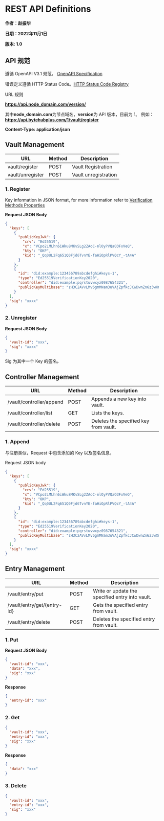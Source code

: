 # REST API Definitions

**作者：赵振华**

**日期：2022年11月1日**

**版本: 1.0**

## API 规范

遵循 OpenAPI V3.1 规范。
[OpenAPI Specification](https://spec.openapis.org/oas/v3.1.0)

错误定义遵循 HTTP Status Code。[HTTP Status Code Registry](https://www.iana.org/assignments/http-status-codes/http-status-codes.xhtml)

URL 规则

**https://api.node_domain.com/version/**

其中**node_domain.com**为节点域名，**version**为 API 版本，目前为 1。
例如：**https://api.bytehubplus.com/1/vault/register**

**Content-Type: application/json**

## Vault Management

| URL              | Method | Description          |
| ---------------- | ------ | -------------------- |
| vault/register   | POST   | Vault Registration   |
| vault/unregister | POST   | Vault unregistration |

### 1. Register

Key information in JSON format, for more information refer to [Verification Methods Properties](https://www.w3.org/TR/did-core/#verification-method-properties)

**Request JSON Body**

```json
{
  "keys": [
    {
      "publicKeyJwk": {
        "crv": "Ed25519",
        "x": "VCpo2LMLhn6iWku8MKvSLg2ZAoC-nlOyPVQaO3FxVeQ",
        "kty": "OKP",
        "kid": "_Qq0UL2Fq651Q0Fjd6TvnYE-faHiOpRlPVQcY_-tA4A"
      }
    },
    {
      "id": "did:example:123456789abcdefghi#keys-1",
      "type": "Ed25519VerificationKey2020",
      "controller": "did:example:pqrstuvwxyz0987654321",
      "publicKeyMultibase": "zH3C2AVvLMv6gmMNam3uVAjZpfkcJCwDwnZn6z3wXmqPV"
    }
  ],
  "sig": "xxxx"
}
```

### 2. Unregister

**Request JSON Body**

```json
{
  "vault-id": "xxx",
  "sig": "xxxx"
}
```

Sig 为其中一个 Key 的签名。

## Controller Management

| URL                      | Method | Description                           |
| ------------------------ | ------ | ------------------------------------- |
| /vault/controller/append | POST   | Appends a new key into vault.         |
| /vault/controller/list   | GET    | Lists the keys.                       |
| /vault/controller/delete | POST   | Deletes the specified key from vault. |

### 1. Append

与注册类似，Request 中包含添加的 Key 以及签名信息。

Request JSON body

```json
{
  "keys": [
    {
      "publicKeyJwk": {
        "crv": "Ed25519",
        "x": "VCpo2LMLhn6iWku8MKvSLg2ZAoC-nlOyPVQaO3FxVeQ",
        "kty": "OKP",
        "kid": "_Qq0UL2Fq651Q0Fjd6TvnYE-faHiOpRlPVQcY_-tA4A"
      }
    },
    {
      "id": "did:example:123456789abcdefghi#keys-1",
      "type": "Ed25519VerificationKey2020",
      "controller": "did:example:pqrstuvwxyz0987654321",
      "publicKeyMultibase": "zH3C2AVvLMv6gmMNam3uVAjZpfkcJCwDwnZn6z3wXmqPV"
    }
  ],
  "sig": "xxxx"
}
```

## Entry Management

| URL                         | Method | Description                                     |
| --------------------------- | ------ | ----------------------------------------------- |
| /vault/entry/put            | POST   | Write or update the specified entry into vault. |
| /vault/entry/get/{entry-id} | GET    | Gets the specified entry from vault.            |
| /vault/entry/delete         | POST   | Deletes the specified entry from vault.         |

### 1. Put

**Request JSON Body**

```json
{
  "vault-id": "xxx",
  "data": "xxx",
  "sig": "xxx"
}
```

**Response**

```json
{
  "entry-id": "xxx"
}
```

### 2. Get

```json
{
  "vault-id": "xxx",
  "entry-id": "xxx",
  "sig": "xxx"
}
```

**Response**

```json
{
  "data": "xxx"
}
```

### 3. Delete

```json
{
  "vault-id": "xxx",
  "entry-id": "xxx",
  "sig": "xxx"
}
```
